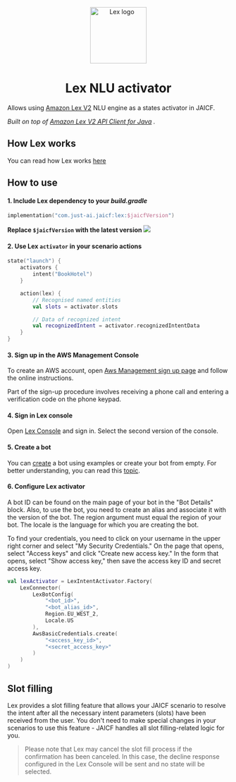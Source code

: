 <p style="text-align: center">
    <img src="https://www.routeoneconnect.com/wp-content/uploads/2020/03/icon-amazon-lex.png" height="128" width="128" alt="Lex logo"/>
</p>

<h1 style="text-align: center">Lex NLU activator</h1>

Allows using [Amazon Lex V2](https://aws.amazon.com/lex/) NLU engine as a states activator in JAICF.

_Built on top of 
[Amazon Lex V2 API Client for Java](https://docs.aws.amazon.com/AWSJavaSDK/latest/javadoc/com/amazonaws/services/lexruntimev2/AmazonLexRuntimeV2.html)
._

## How Lex works

You can read how Lex works [here](https://docs.aws.amazon.com/lex/latest/dg/how-it-works.html)

## How to use

#### 1. Include Lex dependency to your _build.gradle_

```kotlin
implementation("com.just-ai.jaicf:lex:$jaicfVersion")
```

**Replace `$jaicfVersion` with the latest
version ![](https://img.shields.io/github/v/release/just-ai/jaicf-kotlin?color=%23000&label=&style=flat-square)**

#### 2. Use Lex `activator` in your scenario actions

```kotlin
state("launch") {
    activators {
        intent("BookHotel")
    }

    action(lex) {
        // Recognised named entities
        val slots = activator.slots

        // Data of recognized intent 
        val recognizedIntent = activator.recognizedIntentData
    }
}
```

#### 3. Sign up in the AWS Management Console

To create an AWS account, open [Aws Management sign up page](https://portal.aws.amazon.com/billing/signup) and follow
the online instructions.

Part of the sign-up procedure involves receiving a phone call and entering a verification code on the phone keypad.

#### 4. Sign in Lex console

Open [Lex Console](https://console.aws.amazon.com/lexv2/home) and sign in. Select the second version of the console.

#### 5. Create a bot

You can [create](https://console.aws.amazon.com/lexv2/home#createBot) a bot using examples or create your bot from
empty. For better understanding, you can read this [topic](https://docs.aws.amazon.com/lex/latest/dg/gs-console.html).

#### 6. Configure Lex activator

A bot ID can be found on the main page of your bot in the "Bot Details" block. Also, to use the bot, you need to create
an alias and associate it with the version of the bot. The region argument must equal the region of your bot. The locale
is the language for which you are creating the bot.

To find your credentials, you need to click on your username in the upper right corner and select "My Security
Credentials."
On the page that opens, select "Access keys" and click "Create new access key."
In the form that opens, select "Show access key," then save the access key ID and secret access key.

```kotlin
val lexActivator = LexIntentActivator.Factory(
    LexConnector(
        LexBotConfig(
            "<bot_id>",
            "<bot_alias_id>",
            Region.EU_WEST_2,
            Locale.US
        ),
        AwsBasicCredentials.create(
            "<access_key_id>",
            "<secret_access_key>"
        )
    )
)
```

## Slot filling

Lex provides a slot filling feature that allows your JAICF scenario to resolve the intent after all the necessary intent
parameters (slots) have been received from the user. You don't need to make special changes in your scenarios to use
this feature - JAICF handles all slot filling-related logic for you.

> Please note that Lex may cancel the slot fill process if the confirmation has been canceled.
> In this case, the decline response configured in the Lex Console will be sent and no state will be selected.

